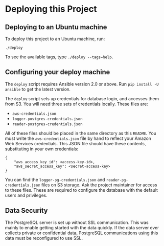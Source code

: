 # Deploying this Project

## Deploying to an Ubuntu machine

To deploy this project to an Ubuntu machine, run:

    ./deploy

To see the available tags, type `./deploy --tags=help`.

## Configuring your deploy machine

The `deploy` script requires Ansible version 2.0 or above.
Run `pip install -U ansible` to get the latest version.

The `deploy` script sets up credentials for database login, and accesses them from S3.
You will need three sets of credentials locally.
These files are:
* `aws-credentials.json`
* `logger-postgres-credentials.json`
* `reader-postgres-credentials.json`

All of these files should be placed in the same directory as this `README`.
You must write the `aws-credentials.json` file by hand to reflect your Amazon Web Services credentials.
This JSON file should have these contents, substituting in your own credentials:

    {
        "aws_access_key_id": <access-key-id>,
        "aws_secret_access_key": <secret-access-key>
    }

You can find the `logger-pg-credentials.json` and `reader-pg-credentials.json` files on S3 storage.
Ask the project maintainer for access to these files.
These are required to configure the database with the default users and privileges.

## Data Security

The PostgreSQL server is set up without SSL communication.
This was mainly to enable getting started with the data quickly.
If the data server ever collects private or confidential data, PostgreSQL communications using this data must be reconfigured to use SSL.
